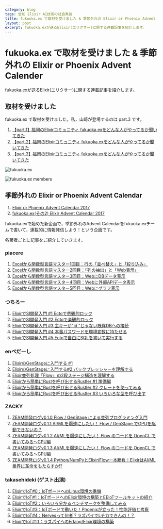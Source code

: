```yaml
---
category: blog
tags: 告知 Elixir AI技術の社会実装
title: fukuoka.ex で取材を受けました & 季節外れの Elixir or Phoenix Advent Calender
layout: post
excerpt: fukuoka.exが送るElixir(エリクサー)に関する連載記事を紹介します。
---
```

# fukuoka.ex で取材を受けました & 季節外れの Elixir or Phoenix Advent Calender

fukuoka.exが送るElixir(エリクサー)に関する連載記事を紹介します。

## 取材を受けました

fukuoka.ex で取材を受けました。私，山崎が登場するのは part.3 です。

1. [【part.1】福岡のElixirコミュニティ fukuoka.exをどんな人がやってるか聞いてきた](http://dame.engineer/archives/391#post-391)
2. [【part.2】福岡のElixirコミュニティ fukuoka.exをどんな人がやってるか聞いてきた](http://dame.engineer/archives/414#post-414)
3. [【part.3】福岡のElixirコミュニティ fukuoka.exをどんな人がやってるか聞いてきた](http://dame.engineer/archives/439#post-439)

![fukuoka.ex](http://dame.engineer/wp-content/uploads/2018/04/fukuokaex.png)

![fukuoka.ex members](http://dame.engineer/wp-content/uploads/2018/05/fukuoka_ex_all2.png)

## 季節外れの Elixir or Phoenix Advent Calendar

1. [Elixir or Phoenix Advent Calendar 2017](https://qiita.com/advent-calendar/2017/elixir-or-phoenix)
2. [fukuoka.ex(その2) Elixir Advent Calendar 2017](https://adventar.org/calendars/2871)

fukuoka.exで始めた新企画で，季節外れのAdvent Calendarをfukuoka.exチームで書いて，連載的に情報発信しよう！という企画です。

各著者ごとに記事をご紹介していきます。

### piacere

1. [Excelから関数型言語マスター1回目：行の「並べ替え」と「絞り込み」](https://qiita.com/piacere/items/6714e1440e3f25fb46a1)
2. [Excelから関数型言語マスター2回目：「列の抽出」と「Web表示」](https://qiita.com/piacere/items/b7787580fce5f148242f)
3. [Excelから関数型言語マスター3回目：WebにDBデータ表示](https://qiita.com/piacere/items/a7558adc6856e3577dc6)
4. [Excelから関数型言語マスター4回目：Webに外部APIデータ表示](https://qiita.com/piacere/items/4c212615a4eb699dd109)
5. [Excelから関数型言語マスター5回目：Webにグラフ表示](https://qiita.com/piacere_ex/items/290b76b76d5ff8e019bf)

### つちろー

1. [ElixirでSI開発入門 #1 Ectoで悲観的ロック](https://qiita.com/tuchiro/items/7b04b0661cfa4a7af179)
2. [ElixirでSI開発入門 #2 Ectoで楽観的ロック](https://qiita.com/tuchiro/items/8949cc43ba90f4e68bf3)
3. [ElixirでSI開発入門 #3 主キーが"id "じゃない既存DBへの接続](https://qiita.com/tuchiro/items/a4808baacea9a07d2409)
4. [ElixirでSI開発入門 #4 本番パスワードを環境変数に持たせる](https://qiita.com/tuchiro/items/4ccba7e210c596c383af)
5. [ElixirでSI開発入門 #5 Ectoで自由にSQLを書いて実行する](https://qiita.com/tuchiro/items/34a3c7f0f7deb5d3241f)

### enぺだーし

1. [ElixirのGenStageに入門する #1](https://qiita.com/twinbee/items/12a61863ceef794996e0)
2. [ElixirのGenStageに入門する#2 バックプレッシャーを理解する](https://qiita.com/twinbee/items/eda7f70fa9e4651f2248)
3. [Elixir並列処理「Flow」の2段ステージ構造を理解する](https://qiita.com/twinbee/items/43b767520da666ee960d)
4. [Elixirから簡単にRustを呼び出せるRustler #1 準備編](https://qiita.com/twinbee/items/aabc11d0d667800fc0bb)
5. [Elixirから簡単にRustを呼び出せるRustler #2 クレートを使ってみる](https://qiita.com/twinbee/items/54e8a4ec73bc27abd10e)
6. [Elixirから簡単にRustを呼び出せるRustler #3 いろいろな型を呼び出す](https://qiita.com/twinbee/items/f94eb7f74ff39c781da0)

### ZACKY

1. [ZEAM開発ログv0.1.0 Flow / GenStage による並列プログラミング入門](https://qiita.com/zacky1972/items/e843607881bbeca34b70)
2. [ZEAM開発ログv0.1.1 AI/MLを爆速にしたい！ Flow / GenStage でGPUを駆動できないの？](https://qiita.com/zacky1972/items/140d2380dfdf727b22bc)
3. [ZEAM開発ログv0.1.2 AI/MLを爆速にしたい！ Flow のコードを OpenCL で書いてみる〜CPU編](https://qiita.com/zacky1972/items/c5c43794bd8af75a9800)
4. [ZEAM開発ログv0.1.3 AI/MLを爆速にしたい！ Flow のコードを OpenCL で書いてみる〜GPU編](https://qiita.com/zacky1972/items/05ab840561657da1e154)
5. [ZEAM開発ログv0.1.4 Python/NumPyとElixir/Flow一本勝負！ElixirはAI/ML業界に革命をもたらすか!?](https://qiita.com/zacky1972/items/5e7a31b3ee03bc0d31dd)

### takasehideki (ゲスト出演)

1. [ElixirでIoT#0：IoTボードへのLinux環境の準備](https://qiita.com/takasehideki/items/9e3db412a40659233384)
2. [ElixirでIoT#1：IoTボードへのElixir環境の構築とEEloTツールキットの紹介](https://qiita.com/takasehideki/items/fc570ae92a895caed213)
3. [ElixirでIoT#2：いろいろ分かるベンチマークを整備してみる](https://qiita.com/takasehideki/items/e1dcb4058c7d0b51d554)
4. [ElixirでIoT#3：IoTボードで動いた！Phoenixが立った！性能評価と考察](https://qiita.com/takasehideki/items/0aa644639f81c2ad0bbc)
5. [ElixirでIoT#4：Nervesって何者？ラズパイでLチカできんの！？](https://qiita.com/takasehideki/items/94820516ec95b85bae32)
6. [ElixirでIoT#1.1：ラズパイへのErlang/Elixir環境の構築](https://qiita.com/takasehideki/items/210f8a7172807d0c9e5b)
